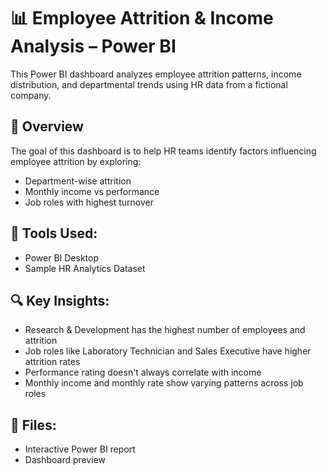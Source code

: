 # 📊 Employee Attrition & Income Analysis – Power BI

This Power BI dashboard analyzes employee attrition patterns, income distribution, and departmental trends using HR data from a fictional company.

## 📌 Overview
The goal of this dashboard is to help HR teams identify factors influencing employee attrition by exploring:
- Department-wise attrition
- Monthly income vs performance
- Job roles with highest turnover

## 🔧 Tools Used:
- Power BI Desktop
- Sample HR Analytics Dataset

## 🔍 Key Insights:
- Research & Development has the highest number of employees and attrition
- Job roles like Laboratory Technician and Sales Executive have higher attrition rates
- Performance rating doesn't always correlate with income
- Monthly income and monthly rate show varying patterns across job roles


## 📂 Files:
- Interactive Power BI report
- Dashboard preview


